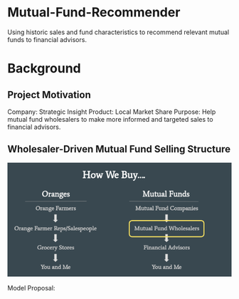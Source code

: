 # Mutual-Fund-Recommender
Using historic sales and fund characteristics to recommend relevant mutual funds to financial advisors.


# Background

## Project Motivation

Company: Strategic Insight
Product: Local Market Share
Purpose: Help mutual fund wholesalers to make more informed and targeted sales to financial advisors.

## Wholesaler-Driven Mutual Fund Selling Structure

![](images/oranges.png)



Model Proposal:
